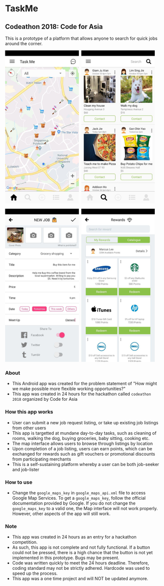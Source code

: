 # TaskMe
## Codeathon 2018: Code for Asia

This is a prototype of a platform that allows anyone to search for quick jobs around the corner.

<img src="appscreenshot1.jpg" height="500" />&nbsp;
<img src="appscreenshot2.jpg" height="500" />&nbsp;

<img src="appscreenshot3.jpg" height="500" />&nbsp;
<img src="appscreenshot4.jpg" height="500" />&nbsp;

### About
* This Android app was created for the problem statement of "How might we make possible more flexible working opportunities?"
* This app was created in 24 hours for the hackathon called `codeathon 2018` organized by Code for Asia

### How this app works
* User can submit a new job request listing, or take up existing job listings from other users
* This app is targetted at mundane day-to-day tasks, such as cleaning of rooms, walking the dog, buying groceries, baby sitting, cooking etc.
* The map interface allows users to browse through listings by location
* Upon completion of a job listing, users can earn points, which can be exchanged for rewards such as gift vouchers or promotional discounts from participating merchants
* This is a self-sustaining platform whereby a user can be both job-seeker and job-lister

### How to use
* Change the `google_maps_key` in `google_maps_api.xml` file to access Google Map Services. To get a `google_maps_key`, follow the official documentation provided by Google. If you do not change the `google_maps_key` to a valid one, the Map interface will not work properly. However, other aspects of the app will still work.

### Note
* This app was created in 24 hours as an entry for a hackathon competition.
* As such, this app is not complete and not fully functional. If a button could not be pressed, there is a high chance that the button is not yet implemented in this prototype. Bugs may be present.
* Code was written quickly to meet the 24 hours deadline. Therefore, coding standard may not be strictly adhered. Hardcode was used to speed up the process.
* This app was a one time project and will NOT be updated anymore.
